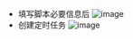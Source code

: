 * 填写脚本必要信息后
![image](https://github.com/ALbur/autoTools/assets/24468956/639d23df-c745-4d32-888f-c46061cfac2d)
* 创建定时任务
![image](https://github.com/ALbur/autoTools/assets/24468956/b0767f47-46c1-441b-999c-e92749aefd41)
